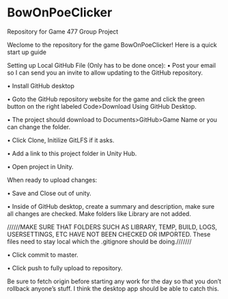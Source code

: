 # BowOnPoeClicker
Repository for Game 477 Group Project

Weclome to the repository for the game BowOnPoeClicker!
Here is a quick start up guide

Setting up Local GitHub File (Only has to be done once):
•	Post your email so I can send you an invite to allow updating to the GitHub repository.

•	Install GitHub desktop 

•	Goto the GitHub repository website for the game and click the green button on the right labeled Code>Download Using GitHub Desktop.

•	The project should download to Documents>GitHub>Game Name or you can change the folder.

•	Click Clone, Initilize GitLFS if it asks.

•	Add a link to this project folder in Unity Hub.

•	Open project in Unity.

When ready to upload changes:

•	Save and Close out of unity.

•	Inside of GitHub desktop, create a summary and description, make sure all changes are checked. Make folders like Library are not added.

//////MAKE SURE THAT FOLDERS SUCH AS LIBRARY, TEMP, BUILD, LOGS, USERSETTINGS, ETC HAVE NOT BEEN CHECKED OR IMPORTED. These files need to stay local which the .gitignore should be doing.///////

•	Click commit to master.

•	Click push to fully upload to repository. 

Be sure to fetch origin before starting any work for the day so that you don’t rollback anyone’s stuff. I think the desktop app should be able to catch this.

